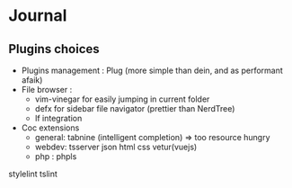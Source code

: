 # Journal

## Plugins choices

* Plugins management : Plug (more simple than dein, and as performant afaik)
* File browser :
	* vim-vinegar for easily jumping in current folder
	* defx for sidebar file navigator (prettier than NerdTree)
	* lf integration
* Coc extensions
	* general: tabnine (intelligent completion) => too resource hungry
	* webdev: tsserver json html css vetur(vuejs)
	* php : phpls


stylelint tslint
